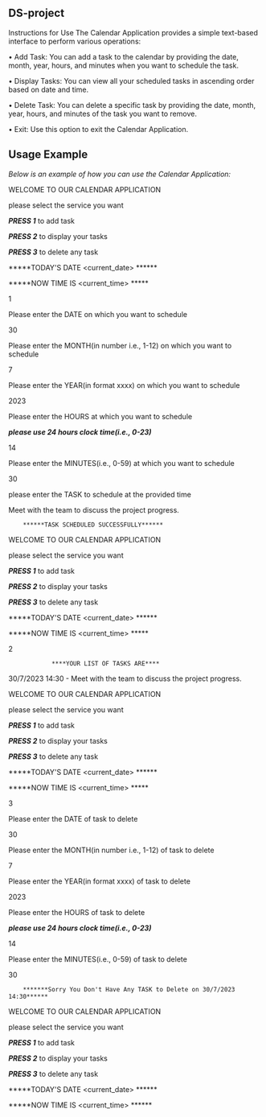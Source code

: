 ## DS-project
Instructions for Use
The Calendar Application provides a simple text-based interface to perform various operations:

• Add Task: You can add a task to the calendar by providing the date, month, year, hours, and minutes when you want to schedule the task.

• Display Tasks: You can view all your scheduled tasks in ascending order based on date and time.

• Delete Task: You can delete a specific task by providing the date, month, year, hours, and minutes of the task you want to remove.

• Exit: Use this option to exit the Calendar Application.

## Usage Example

*Below is an example of how you can use the Calendar Application:*

WELCOME TO OUR CALENDAR APPLICATION

please select the service you want

***PRESS 1*** to add task

***PRESS 2*** to display your tasks

***PRESS 3*** to delete any task


*****TODAY'S DATE   <current_date> ******

*****NOW TIME IS    <current_time> *****

1

Please enter the DATE on which you want to schedule

30

Please enter the MONTH(in number i.e., 1-12) on which you want to schedule

7

Please enter the YEAR(in format xxxx) on which you want to schedule

2023

Please enter the HOURS at which you want to schedule

***please use 24 hours clock time(i.e., 0-23)***

14

Please enter the MINUTES(i.e., 0-59) at which you want to schedule

30

please enter the TASK to schedule at the provided time

Meet with the team to discuss the project progress.

        ******TASK SCHEDULED SUCCESSFULLY******


WELCOME TO OUR CALENDAR APPLICATION

please select the service you want

***PRESS 1*** to add task

***PRESS 2*** to display your tasks

***PRESS 3*** to delete any task


*****TODAY'S DATE   <current_date> ******

*****NOW TIME IS    <current_time> *****

2

                ****YOUR LIST OF TASKS ARE****

30/7/2023 14:30 - Meet with the team to discuss the project progress.

WELCOME TO OUR CALENDAR APPLICATION

please select the service you want

***PRESS 1*** to add task

***PRESS 2*** to display your tasks

***PRESS 3*** to delete any task


*****TODAY'S DATE   <current_date> ******

*****NOW TIME IS    <current_time> *****

3

Please enter the DATE of task to delete

30

Please enter the MONTH(in number i.e., 1-12) of task to delete

7

Please enter the YEAR(in format xxxx) of task to delete

2023

Please enter the HOURS of task to delete

***please use 24 hours clock time(i.e., 0-23)***

14

Please enter the MINUTES(i.e., 0-59) of task to delete

30

        *******Sorry You Don't Have Any TASK to Delete on 30/7/2023 14:30******


WELCOME TO OUR CALENDAR APPLICATION

please select the service you want

***PRESS 1*** to add task

***PRESS 2*** to display your tasks

***PRESS 3*** to delete any task


*****TODAY'S DATE   <current_date> ******

*****NOW TIME IS    <current_time> ******
